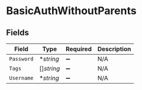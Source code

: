 # BasicAuthWithoutParents


## Fields

| Field              | Type               | Required           | Description        |
| ------------------ | ------------------ | ------------------ | ------------------ |
| `Password`         | **string*          | :heavy_minus_sign: | N/A                |
| `Tags`             | []*string*         | :heavy_minus_sign: | N/A                |
| `Username`         | **string*          | :heavy_minus_sign: | N/A                |